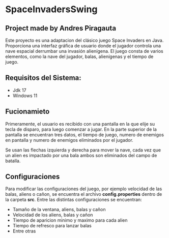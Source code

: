 # SpaceInvadersSwing

## Project made by Andres Piragauta

Este proyecto es una adaptacion del clásico juego Space Invaders en Java. Proporciona una interfaz gráfica de usuario donde el jugador 
controla una nave espacial derrumbar una invasión alienígena. El juego consta de varios elementos, como la nave del jugador, balas, 
alienígenas y el tiempo de juego.

## Requisitos del Sistema:

- Jdk 17
- Windows 11

## Fucionamieto

Primeramente, el usuario es recibido con una pantalla en la que elije su tecla de disparo, para luego comenzar a jugar. En la parte superior de
la pantalla se encuentran tres datos, el tiempo de juego, numero de enemigos en pantalla y numero de enemigos eliminados por el jugador.

Se usan las flechas izquierda y derecha para mover la nave, cada vez que un alien es impactado por una bala ambos son eliminados del campo
de batalla.

## Configuraciones

Para modificar las configuraciones del juego, por ejemplo velocidad de las balas, aliens o cañon, se encuentra el archivo **config.properties** dentro de
la carpeta **src**. Entre las distintas configuraciones se encuentran:

- Tamaño de la ventana, aliens, balas y cañon
- Velocidad de los aliens, balas y cañon
- Tiempo de aparicion minimo y maximo para cada alien
- Tiempo de refresco para lanzar balas
- Entre otras